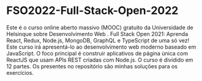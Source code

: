 # FSO2022-Full-Stack-Open-2022
Este é o curso online aberto massivo (MOOC) gratuito da Universidade de Helsinque sobre Desenvolvimento Web .  Full Stack Open 2021: Aprenda React, Redux, Node.js, MongoDB, GraphQL e TypeScript de uma só vez! Este curso irá apresentá-lo ao desenvolvimento web moderno baseado em JavaScript. O foco principal é construir aplicativos de página única com ReactJS que usam APIs REST criadas com Node.js.  O curso é dividido em 12 partes.  Os presentes no repositório são minhas soluções para os exercícios.
